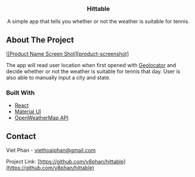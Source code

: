 <p align="center">
  <h3 align="center">Hittable</h3>

  <p align="center">
    A simple app that tells you whether or not the weather is suitable for tennis.
    <br />
    
  </p>
</p>

<!-- ABOUT THE PROJECT -->
## About The Project

[![Product Name Screen Shot][product-screenshot]](https://example.com)

The app will read user location when first opened with [Geolocator](https://developer.mozilla.org/en-US/docs/Web/API/Geolocation) and decide whether or not the weather is suitable for tennis that day.
User is also able to manually input a city and state.

### Built With


* [React](https://reactjs.org/)
* [Material UI](https://mui.com/)
* [OpenWeatherMap API](https://openweathermap.org/api)

<!-- CONTACT -->
## Contact

Viet Phan - viethoaiphan@gmail.com

Project Link: [https://github.com/v8phan/hittable](https://github.com/v8phan/hittable)